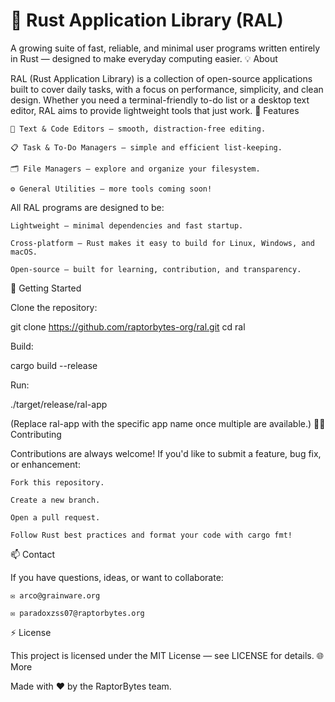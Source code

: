 # 🦀 Rust Application Library (RAL)

A growing suite of fast, reliable, and minimal user programs written entirely in Rust — designed to make everyday computing easier.
💡 About

RAL (Rust Application Library) is a collection of open-source applications built to cover daily tasks, with a focus on performance, simplicity, and clean design. Whether you need a terminal-friendly to-do list or a desktop text editor, RAL aims to provide lightweight tools that just work.
🧠 Features

    📝 Text & Code Editors — smooth, distraction-free editing.

    📋 Task & To-Do Managers — simple and efficient list-keeping.

    🗂️ File Managers — explore and organize your filesystem.

    ⚙️ General Utilities — more tools coming soon!

All RAL programs are designed to be:

    Lightweight — minimal dependencies and fast startup.

    Cross-platform — Rust makes it easy to build for Linux, Windows, and macOS.

    Open-source — built for learning, contribution, and transparency.

🚀 Getting Started

Clone the repository:

git clone https://github.com/raptorbytes-org/ral.git
cd ral

Build:

cargo build --release

Run:

./target/release/ral-app

(Replace ral-app with the specific app name once multiple are available.)
🧑‍💻 Contributing

Contributions are always welcome! If you'd like to submit a feature, bug fix, or enhancement:

    Fork this repository.

    Create a new branch.

    Open a pull request.

    Follow Rust best practices and format your code with cargo fmt!

📫 Contact

If you have questions, ideas, or want to collaborate:

    ✉️ arco@grainware.org

    ✉️ paradoxzss07@raptorbytes.org

⚡ License

This project is licensed under the MIT License — see LICENSE for details.
🌐 More

Made with ❤️ by the RaptorBytes team.

